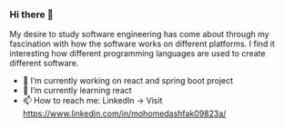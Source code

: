 ### Hi there 👋

My desire to study software engineering has come about through my fascination with how the software 
works on different platforms. I find it interesting how different programming languages are used to 
create different software.

- 🔭 I’m currently working on react and spring boot project
- 🌱 I’m currently learning react
- 📫 How to reach me: LinkedIn -> Visit https://www.linkedin.com/in/mohomedashfak09823a/



<!--
**ashmhmd25321/ashmhmd25321** is a ✨ _special_ ✨ repository because its `README.md` (this file) appears on your GitHub profile.

Here are some ideas to get you started:

- 🔭 I’m currently working on ...
- 🌱 I’m currently learning ...
- 👯 I’m looking to collaborate on ...
- 🤔 I’m looking for help with ...
- 💬 Ask me about ...
- 📫 How to reach me: ...
- 😄 Pronouns: ...
- ⚡ Fun fact: ...
-->
